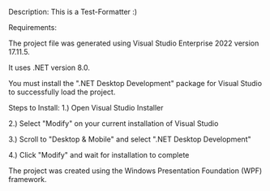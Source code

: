 Description: This is a Test-Formatter :)

Requirements:

The project file was generated using Visual Studio Enterprise 2022 version 17.11.5. 

It uses .NET version 8.0.

You must install the ".NET Desktop Development" package for Visual Studio to successfully load the project.

Steps to Install: 1.) Open Visual Studio Installer 

2.) Select "Modify" on your current installation of Visual Studio 

3.) Scroll to "Desktop & Mobile" and select ".NET Desktop Development" 

4.) Click "Modify" and wait for installation to complete

The project was created using the Windows Presentation Foundation (WPF) framework.
